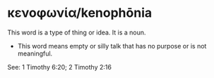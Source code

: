 # κενοφωνία/kenophōnia
This word is a type of thing or idea. It is a noun.
* This word means empty or silly talk that has no purpose or is not meaningful.

See: 1 Timothy 6:20; 2 Timothy 2:16
